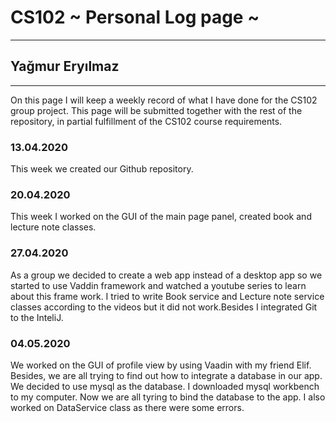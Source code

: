# CS102 ~ Personal Log page ~
****
## Yağmur Eryılmaz
****

On this page I will keep a weekly record of what I have done for the CS102 group project. This page will be submitted together with the rest of the repository, in partial fulfillment of the CS102 course requirements.

### 13.04.2020
This week we created our Github repository.

### 20.04.2020
This week I worked on the GUI of the main page panel, created book and lecture note classes.

### 27.04.2020
As a group we decided to create a web app instead of a desktop app so we started to use Vaddin framework and watched a youtube series to learn about this frame work. I tried to write Book service and Lecture note service classes according to the videos but it did not work.Besides I integrated Git to the InteliJ.

### 04.05.2020
We worked on the GUI of profile view by using Vaadin with my friend Elif. Besides, we are all trying to find out how to integrate a database in our app. We decided to use mysql as the database. I downloaded mysql workbench to my computer. Now we are all tyring to bind the database to the app. I also worked on DataService class as there were some errors.
